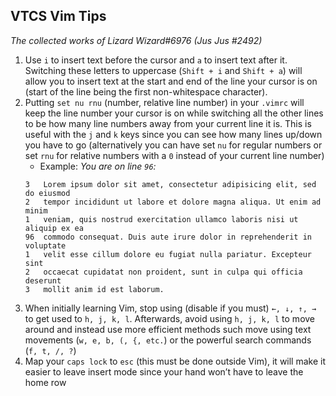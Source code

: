 ## VTCS Vim Tips
*The collected works of Lizard Wizard#6976 (Jus Jus #2492)*
1. Use `i` to insert text before the cursor and `a` to insert text after it. Switching these letters to uppercase (`Shift + i` and `Shift + a`) will allow you to insert text at the start and end of the line your cursor is on (start of the line being the first non-whitespace character).
2. Putting `set nu rnu` (number, relative line number) in your `.vimrc` will keep the line number your cursor is on while switching all the other lines to be how many line numbers away from your current line it is. This is useful with the `j` and `k` keys since you can see how many lines up/down you have to go (alternatively you can have set `nu` for regular numbers or set `rnu` for relative numbers with a `0` instead of your current line number)
    - Example: *You are on line `96`:*
    ```
    3   Lorem ipsum dolor sit amet, consectetur adipisicing elit, sed do eiusmod
    2   tempor incididunt ut labore et dolore magna aliqua. Ut enim ad minim
    1   veniam, quis nostrud exercitation ullamco laboris nisi ut aliquip ex ea
    96  commodo consequat. Duis aute irure dolor in reprehenderit in voluptate
    1   velit esse cillum dolore eu fugiat nulla pariatur. Excepteur sint
    2   occaecat cupidatat non proident, sunt in culpa qui officia deserunt
    3   mollit anim id est laborum.
    ```
3. When initially learning Vim, stop using (disable if you must) `←, ↓, ↑, →` to get used to `h, j, k, l`. Afterwards, avoid using `h, j, k, l` to move around and instead use more efficient methods such move using text movements (`w, e, b, (, {, etc.`) or the powerful search commands (`f, t, /, ?`)
4. Map your `caps lock` to `esc` (this must be done outside Vim), it will make it easier to leave insert mode since your hand won’t have to leave the home row
